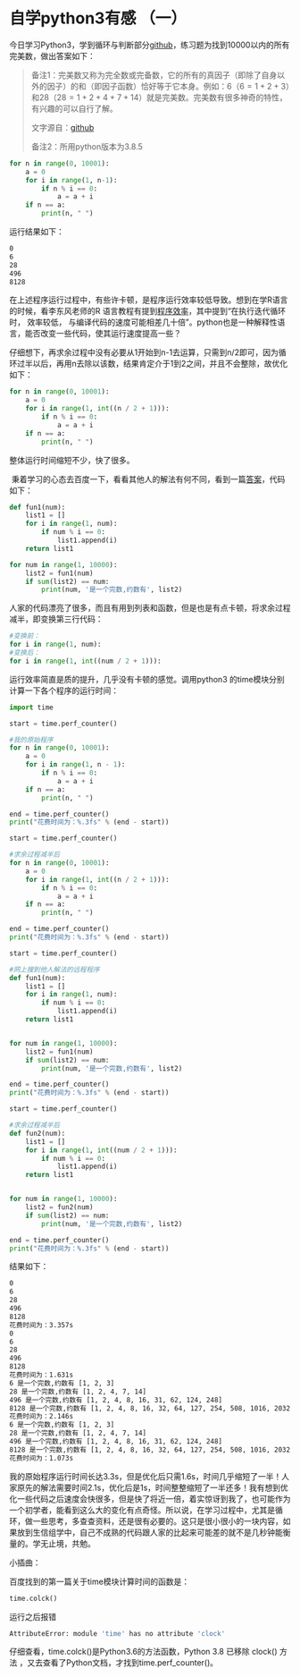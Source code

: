 # 自学python3有感 （一） 

  今日学习Python3，学到循环与判断部分[github](https://github.com/jackfrued/Python-100-Days/blob/master/Day01-15/05.%E6%9E%84%E9%80%A0%E7%A8%8B%E5%BA%8F%E9%80%BB%E8%BE%91.md)，练习题为找到10000以内的所有完美数，做出答案如下：

> 备注1：完美数又称为完全数或完备数，它的所有的真因子（即除了自身以外的因子）的和（即因子函数）恰好等于它本身。例如：6（$6=1+2+3$）和28（$28=1+2+4+7+14$）就是完美数。完美数有很多神奇的特性，有兴趣的可以自行了解。
>
> 文字源自：[github](https://github.com/jackfrued/Python-100-Days/blob/master/Day01-15/05.%E6%9E%84%E9%80%A0%E7%A8%8B%E5%BA%8F%E9%80%BB%E8%BE%91.md)
>
> 备注2：所用python版本为3.8.5

```python
for n in range(0, 10001):
    a = 0
    for i in range(1, n-1):
        if n % i == 0:
            a = a + i
    if n == a:
        print(n, " ")
```

运行结果如下：

```bash
0  
6  
28  
496  
8128
```

​    在上述程序运行过程中，有些许卡顿，是程序运行效率较低导致。想到在学R语言的时候，看李东风老师的R 语言教程有提到[程序效率](https://www.math.pku.edu.cn/teachers/lidf/docs/Rbook/html/_Rbook/prog-prof.html)，其中提到“在执行迭代循环时， 效率较低， 与编译代码的速度可能相差几十倍”。python也是一种解释性语言，能否改变一些代码，使其运行速度提高一些？

​    仔细想下，再求余过程中没有必要从1开始到n-1去运算，只需到n/2即可，因为循环过半以后，再用n去除以该数，结果肯定介于1到2之间，并且不会整除，故优化如下：

```python
for n in range(0, 10001):
    a = 0
    for i in range(1, int((n / 2 + 1))):
        if n % i == 0:
            a = a + i
    if n == a:
        print(n, " ")
```

整体运行时间缩短不少，快了很多。

​    秉着学习的心态去百度一下，看看其他人的解法有何不同，看到一篇[答案](https://blog.csdn.net/lkm12138/article/details/100976568)，代码如下：

```python
def fun1(num):
    list1 = []
    for i in range(1, num):
        if num % i == 0:
            list1.append(i)
    return list1

for num in range(1, 10000):
    list2 = fun1(num)
    if sum(list2) == num:
        print(num, '是一个完数,约数有', list2)
```

人家的代码漂亮了很多，而且有用到列表和函数，但是也是有点卡顿，将求余过程减半，即变换第三行代码：

```python 
#变换前：
for i in range(1, num):
#变换后：
for i in range(1, int((num / 2 + 1))):    
```

运行效率简直是质的提升，几乎没有卡顿的感觉。调用python3 的time模块分别计算一下各个程序的运行时间：

```python 
import time

start = time.perf_counter()

#我的原始程序
for n in range(0, 10001):
    a = 0
    for i in range(1, n - 1):
        if n % i == 0:
            a = a + i
    if n == a:
        print(n, " ")

end = time.perf_counter()
print("花费时间为：%.3fs" % (end - start))

start = time.perf_counter()

#求余过程减半后
for n in range(0, 10001):
    a = 0
    for i in range(1, int((n / 2 + 1))):
        if n % i == 0:
            a = a + i
    if n == a:
        print(n, " ")

end = time.perf_counter()
print("花费时间为：%.3fs" % (end - start))

start = time.perf_counter()

#网上搜到他人解法的远程程序
def fun1(num):
    list1 = []
    for i in range(1, num):
        if num % i == 0:
            list1.append(i)
    return list1


for num in range(1, 10000):
    list2 = fun1(num)
    if sum(list2) == num:
        print(num, '是一个完数,约数有', list2)

end = time.perf_counter()
print("花费时间为：%.3fs" % (end - start))

start = time.perf_counter()

#求余过程减半后
def fun2(num):
    list1 = []
    for i in range(1, int((num / 2 + 1))):
        if num % i == 0:
            list1.append(i)
    return list1


for num in range(1, 10000):
    list2 = fun2(num)
    if sum(list2) == num:
        print(num, '是一个完数,约数有', list2)

end = time.perf_counter()
print("花费时间为：%.3fs" % (end - start))

```

结果如下：

```bash
0  
6  
28  
496  
8128  
花费时间为：3.357s
0  
6  
28  
496  
8128  
花费时间为：1.631s
6 是一个完数,约数有 [1, 2, 3]
28 是一个完数,约数有 [1, 2, 4, 7, 14]
496 是一个完数,约数有 [1, 2, 4, 8, 16, 31, 62, 124, 248]
8128 是一个完数,约数有 [1, 2, 4, 8, 16, 32, 64, 127, 254, 508, 1016, 2032, 4064]
花费时间为：2.146s
6 是一个完数,约数有 [1, 2, 3]
28 是一个完数,约数有 [1, 2, 4, 7, 14]
496 是一个完数,约数有 [1, 2, 4, 8, 16, 31, 62, 124, 248]
8128 是一个完数,约数有 [1, 2, 4, 8, 16, 32, 64, 127, 254, 508, 1016, 2032, 4064]
花费时间为：1.073s
```

我的原始程序运行时间长达3.3s，但是优化后只需1.6s，时间几乎缩短了一半！人家原先的解法需要时间2.1s，优化后是1s，时间整整缩短了一半还多！我有想到优化一些代码之后速度会快很多，但是快了将近一倍，着实惊讶到我了，也可能作为一个初学者，能看到这么大的变化有点奇怪。所以说，在学习过程中，尤其是循环，做一些思考，多查查资料，还是很有必要的。这只是很小很小的一块内容，如果放到生信组学中，自己不成熟的代码跟人家的比起来可能差的就不是几秒钟能衡量的。学无止境，共勉。



小插曲：

百度找到的第一篇关于time模块计算时间的函数是：

```python 
time.colck()
```

运行之后报错

```bash
AttributeError: module 'time' has no attribute 'clock'
```

仔细查看，time.colck()是Python3.6的方法函数，Python 3.8 已移除 clock() 方法 ，又去查看了Python文档，才找到time.perf_counter()。











